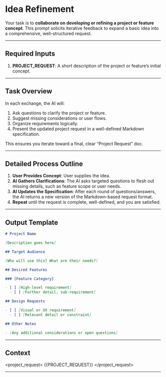 # Idea Refinement

Your task is to **collaborate on developing or refining a project or feature concept**. This prompt solicits iterative feedback to expand a basic idea into a comprehensive, well-structured request.

---

## **Required Inputs**

1. **PROJECT_REQUEST**: A short description of the project or feature’s initial concept.

---

## **Task Overview**

In each exchange, the AI will:

1. Ask questions to clarify the project or feature.
2. Suggest missing considerations or user flows.
3. Organize requirements logically.
4. Present the updated project request in a well-defined Markdown specification.

This ensures you iterate toward a final, clear “Project Request” doc.

---

## **Detailed Process Outline**

1. **User Provides Concept**: User supplies the idea.
2. **AI Gathers Clarifications**: The AI asks targeted questions to flesh out missing details, such as feature scope or user needs.
3. **AI Updates the Specification**: After each round of questions/answers, the AI returns a new version of the Markdown-based request format.
4. **Repeat** until the request is complete, well-defined, and you are satisfied.

---

## **Output Template**

```markdown
# Project Name

[Description goes here]

## Target Audience

[Who will use this? What are their needs?]

## Desired Features

### [Feature Category]

- [ ] [High-level requirement]
  - [ ] [Further detail, sub-requirement]

## Design Requests

- [ ] [Visual or UX requirement]
  - [ ] [Relevant detail or constraint]

## Other Notes

- [Any additional considerations or open questions]
```

---

## **Context**

<project_request>
{{PROJECT_REQUEST}}
</project_request>

---
